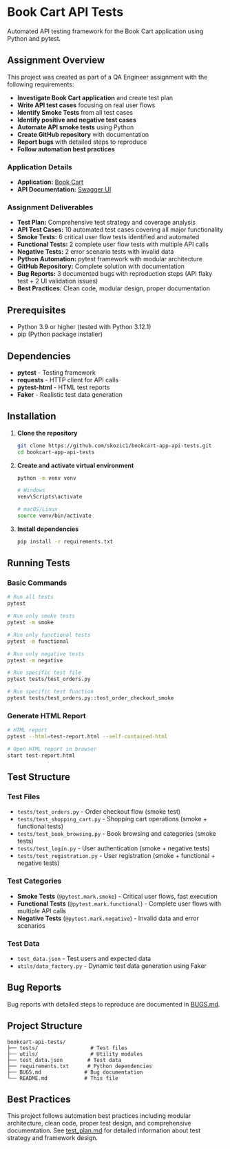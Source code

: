 # Book Cart API Tests

Automated API testing framework for the Book Cart application using Python and pytest.

## Assignment Overview

This project was created as part of a QA Engineer assignment with the following requirements:

- **Investigate Book Cart application** and create test plan
- **Write API test cases** focusing on real user flows
- **Identify Smoke Tests** from all test cases
- **Identify positive and negative test cases**
- **Automate API smoke tests** using Python
- **Create GitHub repository** with documentation
- **Report bugs** with detailed steps to reproduce
- **Follow automation best practices**

### Application Details
- **Application:** [Book Cart](https://bookcart.azurewebsites.net/)
- **API Documentation:** [Swagger UI](https://bookcart.azurewebsites.net/swagger/index.html)

### Assignment Deliverables
-  **Test Plan:** Comprehensive test strategy and coverage analysis
-  **API Test Cases:** 10 automated test cases covering all major functionality
-  **Smoke Tests:** 6 critical user flow tests identified and automated
-  **Functional Tests:** 2 complete user flow tests with multiple API calls
-  **Negative Tests:** 2 error scenario tests with invalid data
-  **Python Automation:** pytest framework with modular architecture
-  **GitHub Repository:** Complete solution with documentation
-  **Bug Reports:** 3 documented bugs with reproduction steps (API flaky test + 2 UI validation issues)
-  **Best Practices:** Clean code, modular design, proper documentation

## Prerequisites
- Python 3.9 or higher (tested with Python 3.12.1)
- pip (Python package installer)

## Dependencies
- **pytest** - Testing framework
- **requests** - HTTP client for API calls
- **pytest-html** - HTML test reports
- **Faker** - Realistic test data generation

## Installation

1. **Clone the repository**
   ```bash
   git clone https://github.com/skozic1/bookcart-app-api-tests.git
   cd bookcart-app-api-tests
   ```

2. **Create and activate virtual environment**
   ```bash
   python -m venv venv
   
   # Windows
   venv\Scripts\activate
   
   # macOS/Linux
   source venv/bin/activate
   ```

3. **Install dependencies**
   ```bash
   pip install -r requirements.txt
   ```

## Running Tests

### Basic Commands
```bash
# Run all tests
pytest

# Run only smoke tests
pytest -m smoke

# Run only functional tests
pytest -m functional

# Run only negative tests
pytest -m negative

# Run specific test file
pytest tests/test_orders.py

# Run specific test function
pytest tests/test_orders.py::test_order_checkout_smoke
```

### Generate HTML Report
```bash
# HTML report
pytest --html=test-report.html --self-contained-html

# Open HTML report in browser
start test-report.html
```

## Test Structure

### Test Files
- `tests/test_orders.py` - Order checkout flow (smoke test)
- `tests/test_shopping_cart.py` - Shopping cart operations (smoke + functional tests)
- `tests/test_book_browsing.py` - Book browsing and categories (smoke tests)
- `tests/test_login.py` - User authentication (smoke + negative tests)
- `tests/test_registration.py` - User registration (smoke + functional + negative tests)

### Test Categories
- **Smoke Tests** (`@pytest.mark.smoke`) - Critical user flows, fast execution
- **Functional Tests** (`@pytest.mark.functional`) - Complete user flows with multiple API calls
- **Negative Tests** (`@pytest.mark.negative`) - Invalid data and error scenarios

### Test Data
- `test_data.json` - Test users and expected data
- `utils/data_factory.py` - Dynamic test data generation using Faker

## Bug Reports

Bug reports with detailed steps to reproduce are documented in [BUGS.md](BUGS.md).

## Project Structure
```
bookcart-api-tests/
├── tests/                 # Test files
├── utils/                 # Utility modules
├── test_data.json        # Test data
├── requirements.txt      # Python dependencies
├── BUGS.md              # Bug documentation
└── README.md            # This file
```

## Best Practices

This project follows automation best practices including modular architecture, clean code, proper test design, and comprehensive documentation. See [test_plan.md](test_plan.md) for detailed information about test strategy and framework design.



